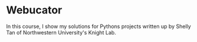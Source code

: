 # Webucator

In this course, I show my solutions for Pythons projects written up by Shelly Tan of Northwestern University's Knight Lab.

